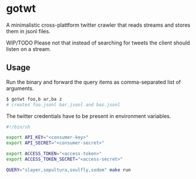 
# gotwt

A minimalistic cross-plattform twitter crawler that reads streams and stores
them in jsonl files.

WIP/TODO Please not that instead of searching for tweets the client should
listen on a stream.

## Usage

Run the binary and forward the query items as comma-separated list of
arguments.

```sh
$ gotwt foo,b ar,ba z
# creates foo.jsonl bar.jsonl and baz.jsonl
```

The twitter credentials have to be present in environment variables.

```sh
#!/bin/sh

export API_KEY="<consumer-key>"
export API_SECRET="<consumer-secret>"

export ACCESS_TOKEN="<access-token>"
export ACCESS_TOKEN_SECRET="<access-secret>"

QUERY="slayer,sepultura,soulfly,sodom" make run
```
